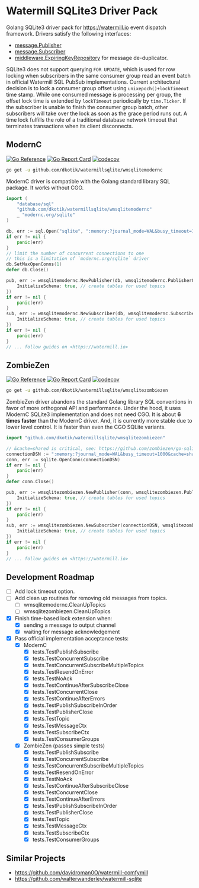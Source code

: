 # Watermill SQLite3 Driver Pack

Golang SQLite3 driver pack for <https://watermill.io> event dispatch framework. Drivers satisfy the following interfaces:

- [message.Publisher](https://pkg.go.dev/github.com/ThreeDotsLabs/watermill@v1.4.6/message#Publisher)
- [message.Subscriber](https://pkg.go.dev/github.com/ThreeDotsLabs/watermill@v1.4.6/message#Subscriber)
- [middleware.ExpiringKeyRepository](https://pkg.go.dev/github.com/ThreeDotsLabs/watermill@v1.4.6/message/router/middleware#ExpiringKeyRepository) for message de-duplicator.

SQLite3 does not support querying `FOR UPDATE`, which is used for row locking when subscribers in the same consumer group read an event batch in official Watermill SQL PubSub implementations. Current architectural decision is to lock a consumer group offset using `unixepoch()+lockTimeout` time stamp. While one consumed message is processing per group, the offset lock time is extended by `lockTimeout` periodically by `time.Ticker`. If the subscriber is unable to finish the consumer group batch, other subscribers will take over the lock as soon as the grace period runs out. A time lock fulfills the role of a traditional database network timeout that terminates transactions when its client disconnects.

## ModernC
[![Go Reference](https://pkg.go.dev/badge/github.com/ThreeDotsLabs/watermill.svg)](https://pkg.go.dev/github.com/dkotik/watermillsqlite/wmsqlitemodernc)
[![Go Report Card](https://goreportcard.com/badge/github.com/dkotik/watermillsqlite/wmsqlitemodernc)](https://goreportcard.com/report/github.com/dkotik/watermillsqlite/wmsqlitemodernc)
[![codecov](https://codecov.io/gh/dkotik/watermillsqlite/wmsqlitemodernc/branch/master/graph/badge.svg)](https://codecov.io/gh/dkotik/watermillsqlite/wmsqlitemodernc)

```sh
go get -u github.com/dkotik/watermillsqlite/wmsqlitemodernc
```

ModernC driver is compatible with the Golang standard library SQL package. It works without CGO.

```go
import (
	"database/sql"
	"github.com/dkotik/watermillsqlite/wmsqlitemodernc"
	_ "modernc.org/sqlite"
)

db, err := sql.Open("sqlite", ":memory:?journal_mode=WAL&busy_timeout=1000&cache=shared")
if err != nil {
	panic(err)
}
// limit the number of concurrent connections to one
// this is a limitation of `modernc.org/sqlite` driver
db.SetMaxOpenConns(1)
defer db.Close()

pub, err := wmsqlitemodernc.NewPublisher(db, wmsqlitemodernc.PublisherOptions{
	InitializeSchema: true, // create tables for used topics
})
if err != nil {
	panic(err)
}
sub, err := wmsqlitemodernc.NewSubscriber(db, wmsqlitemodernc.SubscriberOptions{
	InitializeSchema: true, // create tables for used topics
})
if err != nil {
	panic(err)
}
// ... follow guides on <https://watermill.io>
```

## ZombieZen
[![Go Reference](https://pkg.go.dev/badge/github.com/ThreeDotsLabs/watermill.svg)](https://pkg.go.dev/github.com/dkotik/watermillsqlite/wmsqlitezombiezen)
[![Go Report Card](https://goreportcard.com/badge/github.com/dkotik/watermillsqlite/wmsqlitezombiezen)](https://goreportcard.com/report/github.com/dkotik/watermillsqlite/wmsqlitezombiezen)
[![codecov](https://codecov.io/gh/dkotik/watermillsqlite/wmsqlitezombiezen/branch/master/graph/badge.svg)](https://codecov.io/gh/dkotik/watermillsqlite/wmsqlitezombiezen)

```sh
go get -u github.com/dkotik/watermillsqlite/wmsqlitezombiezen
```

ZombieZen driver abandons the standard Golang library SQL conventions in favor of more orthogonal API and performance. Under the hood, it uses ModernC SQLite3 implementation and does not need CGO. It is about **6 times faster** than the ModernC driver. And, it is currently more stable due to lower level control. It is faster than even the CGO SQLite variants.

```go
import "github.com/dkotik/watermillsqlite/wmsqlitezombiezen"

// &cache=shared is critical, see: https://github.com/zombiezen/go-sqlite/issues/92#issuecomment-2052330643
connectionDSN := ":memory:?journal_mode=WAL&busy_timeout=1000&cache=shared")
conn, err := sqlite.OpenConn(connectionDSN)
if err != nil {
	panic(err)
}
defer conn.Close()

pub, err := wmsqlitezombiezen.NewPublisher(conn, wmsqlitezombiezen.PublisherOptions{
	InitializeSchema: true, // create tables for used topics
})
if err != nil {
	panic(err)
}
sub, err := wmsqlitezombiezen.NewSubscriber(connectionDSN, wmsqlitezombiezen.SubscriberOptions{
	InitializeSchema: true, // create tables for used topics
})
if err != nil {
	panic(err)
}
// ... follow guides on <https://watermill.io>
```

## Development Roadmap

- [ ] Add lock timeout option.
- [ ] Add clean up routines for removing old messages from topics.
    - [ ] wmsqlitemodernc.CleanUpTopics
    - [ ] wmsqlitezombiezen.CleanUpTopics
- [x] Finish time-based lock extension when:
    - [x] sending a message to output channel
    - [x] waiting for message acknowledgement
- [x] Pass official implementation acceptance tests:
    - [x] ModernC
        - [x] tests.TestPublishSubscribe
        - [x] tests.TestConcurrentSubscribe
        - [x] tests.TestConcurrentSubscribeMultipleTopics
        - [x] tests.TestResendOnError
        - [x] tests.TestNoAck
        - [x] tests.TestContinueAfterSubscribeClose
        - [x] tests.TestConcurrentClose
        - [x] tests.TestContinueAfterErrors
        - [x] tests.TestPublishSubscribeInOrder
        - [x] tests.TestPublisherClose
        - [x] tests.TestTopic
        - [x] tests.TestMessageCtx
        - [x] tests.TestSubscribeCtx
        - [x] tests.TestConsumerGroups
    - [x] ZombieZen (passes simple tests)
        - [x] tests.TestPublishSubscribe
        - [x] tests.TestConcurrentSubscribe
        - [x] tests.TestConcurrentSubscribeMultipleTopics
        - [x] tests.TestResendOnError
        - [x] tests.TestNoAck
        - [x] tests.TestContinueAfterSubscribeClose
        - [x] tests.TestConcurrentClose
        - [x] tests.TestContinueAfterErrors
        - [x] tests.TestPublishSubscribeInOrder
        - [x] tests.TestPublisherClose
        - [x] tests.TestTopic
        - [x] tests.TestMessageCtx
        - [x] tests.TestSubscribeCtx
        - [x] tests.TestConsumerGroups

## Similar Projects

- <https://github.com/davidroman0O/watermill-comfymill>
- <https://github.com/walterwanderley/watermill-sqlite>
<!-- - <https://github.com/ov2b/watermill-sqlite3> - author requested removal of the mention, because it is a very rough draft - requires CGO for `mattn/go-sqlite3` dependency -->
